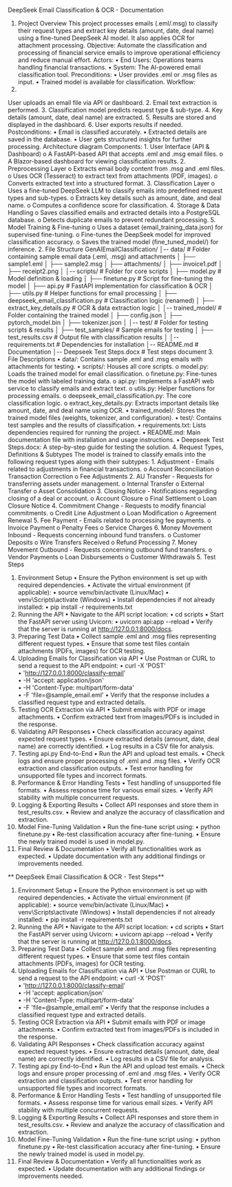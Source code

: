 DeepSeek Email Classification & OCR - Documentation
1. Project Overview
This project processes emails (.eml/.msg) to classify their request types and extract key details (amount, date, deal name) using a fine-tuned DeepSeek AI model. It also applies OCR for attachment processing.
Objective: Automate the classification and processing of financial service emails to improve operational efficiency and reduce manual effort.
Actors:
•
End Users: Operations teams handling financial transactions.
•
System: The AI-powered email classification tool.
Preconditions:
•
User provides .eml or .msg files as input.
•
Trained model is available for classification.
Workflow:
1.
User uploads an email file via API or dashboard.
2.
Email text extraction is performed.
3.
Classification model predicts request type & sub-type.
4.
Key details (amount, date, deal name) are extracted.
5.
Results are stored and displayed in the dashboard.
6.
User exports results if needed.
Postconditions:
•
Email is classified accurately.
•
Extracted details are saved in the database.
•
User gets structured insights for further processing.
Architecture diagram
Components:
1.
User Interface (API & Dashboard)
o
A FastAPI-based API that accepts .eml and .msg email files.
o
A Blazor-based dashboard for viewing classification results.
2.
Preprocessing Layer
o
Extracts email body content from .msg and .eml files.
o
Uses OCR (Tesseract) to extract text from attachments (PDF, images).
o
Converts extracted text into a structured format.
3.
Classification Layer
o
Uses a fine-tuned DeepSeek LLM to classify emails into predefined request types and sub-types.
o
Extracts key details such as amount, date, and deal name.
o
Computes a confidence score for classification.
4.
Storage & Data Handling
o
Saves classified emails and extracted details into a PostgreSQL database.
o
Detects duplicate emails to prevent redundant processing.
5.
Model Training & Fine-tuning
o
Uses a dataset (email_training_data.json) for supervised fine-tuning.
o
Fine-tunes the DeepSeek model for improved classification accuracy.
o
Saves the trained model (fine_tuned_model/) for inference.
2. File Structure
GenAIEmailClassification/
│-- data/ # Folder containing sample email data (.eml, .msg) and attachments
│ ├── sample1.eml
│ ├── sample2.msg
│ ├── attachments/
│ ├── invoice1.pdf
│ ├── receipt2.png
│
│-- scripts/ # Folder for core scripts
│ ├── model.py # Model definition & loading
│ ├── finetune.py # Script for fine-tuning the model
│ ├── api.py # FastAPI implementation for classification & OCR
│ ├── utils.py # Helper functions for email processing
│ ├── deepseek_email_classification.py # Classification logic (renamed)
│ ├── extract_key_details.py # OCR & data extraction logic
│
│-- trained_model/ # Folder containing the trained model
│ ├── config.json
│ ├── pytorch_model.bin
│ ├── tokenizer.json
│
│-- test/ # Folder for testing scripts & results
│ ├── test_samples/ # Sample emails for testing
│ ├── test_results.csv # Output file with classification results
│
│-- requirements.txt # Dependencies for installation
│-- README.md # Documentation
│-- Deepseek Test Steps.docx # Test steps document
3. File Descriptions
•
data/: Contains sample .eml and .msg emails with attachments for testing.
•
scripts/: Houses all core scripts.
o
model.py: Loads the trained model for email classification.
o
finetune.py: Fine-tunes the model with labeled training data.
o
api.py: Implements a FastAPI web service to classify emails and extract text.
o
utils.py: Helper functions for processing emails.
o
deepseek_email_classification.py: The core classification logic.
o
extract_key_details.py: Extracts important details like amount, date, and deal name using OCR.
•
trained_model/: Stores the trained model files (weights, tokenizer, and configuration).
•
test/: Contains test samples and the results of classification.
•
requirements.txt: Lists dependencies required for running the project.
•
README.md: Main documentation file with installation and usage instructions.
•
Deepseek Test Steps.docx: A step-by-step guide for testing the solution.
4. Request Types, Definitions & Subtypes
The model is trained to classify emails into the following request types along with their subtypes:
1.
Adjustment - Emails related to adjustments in financial transactions.
o
Account Reconciliation
o
Transaction Correction
o
Fee Adjustments
2.
AU Transfer - Requests for transferring assets under management.
o
Internal Transfer
o
External Transfer
o
Asset Consolidation
3.
Closing Notice - Notifications regarding closing of a deal or account.
o
Account Closure
o
Final Settlement
o
Loan Closure Notice
4.
Commitment Change - Requests to modify financial commitments.
o
Credit Line Adjustment
o
Loan Modification
o
Agreement Renewal
5.
Fee Payment - Emails related to processing fee payments.
o
Invoice Payment
o
Penalty Fees
o
Service Charges
6.
Money Movement Inbound - Requests concerning inbound fund transfers.
o
Customer Deposits
o
Wire Transfers Received
o
Refund Processing
7.
Money Movement Outbound - Requests concerning outbound fund transfers.
o
Vendor Payments
o
Loan Disbursements
o
Customer Withdrawals
5. Test Steps
1. Environment Setup
•
Ensure the Python environment is set up with required dependencies.
•
Activate the virtual environment (if applicable):
•
source venv/bin/activate (Linux/Mac)
•
venv\Scripts\activate (Windows)
•
Install dependencies if not already installed:
•
pip install -r requirements.txt
2. Running the API
•
Navigate to the API script location:
•
cd scripts
•
Start the FastAPI server using Uvicorn:
•
uvicorn api:app --reload
•
Verify that the server is running at http://127.0.0.1:8000/docs.
3. Preparing Test Data
•
Collect sample .eml and .msg files representing different request types.
•
Ensure that some test files contain attachments (PDFs, images) for OCR testing.
4. Uploading Emails for Classification via API
•
Use Postman or CURL to send a request to the API endpoint:
•
curl -X 'POST' \
•
'http://127.0.0.1:8000/classify-email' \
•
-H 'accept: application/json' \
•
-H 'Content-Type: multipart/form-data' \
•
-F 'file=@sample_email.eml'
•
Verify that the response includes a classified request type and extracted details.
5. Testing OCR Extraction via API
•
Submit emails with PDF or image attachments.
•
Confirm extracted text from images/PDFs is included in the response.
6. Validating API Responses
•
Check classification accuracy against expected request types.
•
Ensure extracted details (amount, date, deal name) are correctly identified.
•
Log results in a CSV file for analysis.
7. Testing api.py End-to-End
•
Run the API and upload test emails.
•
Check logs and ensure proper processing of .eml and .msg files.
•
Verify OCR extraction and classification outputs.
•
Test error handling for unsupported file types and incorrect formats.
8. Performance & Error Handling Tests
•
Test handling of unsupported file formats.
•
Assess response time for various email sizes.
•
Verify API stability with multiple concurrent requests.
9. Logging & Exporting Results
•
Collect API responses and store them in test_results.csv.
•
Review and analyze the accuracy of classification and extraction.
10. Model Fine-Tuning Validation
•
Run the fine-tune script using:
•
python finetune.py
•
Re-test classification accuracy after fine-tuning.
•
Ensure the newly trained model is used in model.py.
11. Final Review & Documentation
•
Verify all functionalities work as expected.
•
Update documentation with any additional findings or improvements needed.


**
DeepSeek Email Classification & OCR - Test Steps**
1. Environment Setup
•	Ensure the Python environment is set up with required dependencies.
•	Activate the virtual environment (if applicable):
•	source venv/bin/activate  (Linux/Mac)
•	venv\Scripts\activate  (Windows)
•	Install dependencies if not already installed:
•	pip install -r requirements.txt
2. Running the API
•	Navigate to the API script location:
•	cd scripts
•	Start the FastAPI server using Uvicorn:
•	uvicorn api:app --reload
•	Verify that the server is running at http://127.0.0.1:8000/docs.
3. Preparing Test Data
•	Collect sample .eml and .msg files representing different request types.
•	Ensure that some test files contain attachments (PDFs, images) for OCR testing.
4. Uploading Emails for Classification via API
•	Use Postman or CURL to send a request to the API endpoint:
•	curl -X 'POST' \
•	  'http://127.0.0.1:8000/classify-email' \
•	  -H 'accept: application/json' \
•	  -H 'Content-Type: multipart/form-data' \
•	  -F 'file=@sample_email.eml'
•	Verify that the response includes a classified request type and extracted details.
5. Testing OCR Extraction via API
•	Submit emails with PDF or image attachments.
•	Confirm extracted text from images/PDFs is included in the response.
6. Validating API Responses
•	Check classification accuracy against expected request types.
•	Ensure extracted details (amount, date, deal name) are correctly identified.
•	Log results in a CSV file for analysis.
7. Testing api.py End-to-End
•	Run the API and upload test emails.
•	Check logs and ensure proper processing of .eml and .msg files.
•	Verify OCR extraction and classification outputs.
•	Test error handling for unsupported file types and incorrect formats.
8. Performance & Error Handling Tests
•	Test handling of unsupported file formats.
•	Assess response time for various email sizes.
•	Verify API stability with multiple concurrent requests.
9. Logging & Exporting Results
•	Collect API responses and store them in test_results.csv.
•	Review and analyze the accuracy of classification and extraction.
10. Model Fine-Tuning Validation
•	Run the fine-tune script using:
•	python finetune.py
•	Re-test classification accuracy after fine-tuning.
•	Ensure the newly trained model is used in model.py.
11. Final Review & Documentation
•	Verify all functionalities work as expected.
•	Update documentation with any additional findings or improvements needed.
